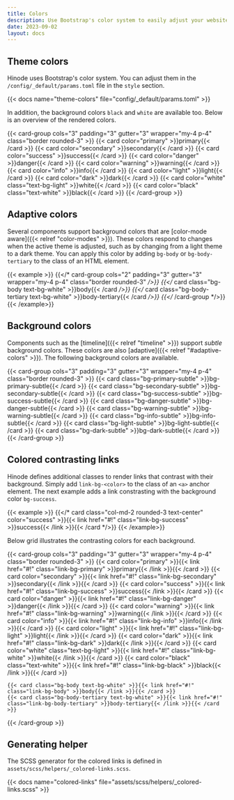 ```yaml
---
title: Colors
description: Use Bootstrap's color system to easily adjust your website's colors.
date: 2023-09-02
layout: docs
---
```


## Theme colors

Hinode uses Bootstrap's color system. You can adjust them in the `/config/_default/params.toml` file in the `style` section.

{{< docs name="theme-colors" file="config/_default/params.toml" >}}

In addition, the background colors `black` and `white` are available too. Below is an overview of the rendered colors.

{{< card-group cols="3" padding="3" gutter="3" wrapper="my-4 p-4" class="border rounded-3" >}}
    {{< card color="primary" >}}primary{{< /card >}}
    {{< card color="secondary" >}}secondary{{< /card >}}
    {{< card color="success" >}}success{{< /card >}}
    {{< card color="danger" >}}danger{{< /card >}}
    {{< card color="warning" >}}warning{{< /card >}}
    {{< card color="info" >}}info{{< /card >}}
    {{< card color="light" >}}light{{< /card >}}
    {{< card color="dark" >}}dark{{< /card >}}
    {{< card color="white" class="text-bg-light" >}}white{{< /card >}}
    {{< card color="black" class="text-white" >}}black{{< /card >}}
{{< /card-group >}}

## Adaptive colors

Several components support background colors that are [color-mode aware]({{< relref "color-modes" >}}). These colors respond to changes when the active theme is adjusted, such as by changing from a light theme to a dark theme. You can apply this color by adding `bg-body` or `bg-body-tertiary` to the class of an HTML element.

<!-- markdownlint-disable MD037 -->
{{< example >}}
{{</* card-group cols="2" padding="3" gutter="3" wrapper="my-4 p-4" class="border rounded-3" */>}}
    {{</* card class="bg-body text-bg-white" >}}body{{< /card */>}}
    {{</* card class="bg-body-tertiary text-bg-white" >}}body-tertiary{{< /card */>}}
{{</* /card-group */>}}
{{< /example>}}
<!-- markdownlint-enable MD037 -->

## Background colors

Components such as the [timeline]({{< relref "timeline" >}}) support *subtle* background colors. These colors are also [adaptive]({{< relref "#adaptive-colors" >}}). The following background colors are available.

{{< card-group cols="3" padding="3" gutter="3" wrapper="my-4 p-4" class="border rounded-3" >}}
    {{< card class="bg-primary-subtle" >}}bg-primary-subtle{{< /card >}}
    {{< card class="bg-secondary-subtle" >}}bg-secondary-subtle{{< /card >}}
    {{< card class="bg-success-subtle" >}}bg-success-subtle{{< /card >}}
    {{< card class="bg-danger-subtle" >}}bg-danger-subtle{{< /card >}}
    {{< card class="bg-warning-subtle" >}}bg-warning-subtle{{< /card >}}
    {{< card class="bg-info-subtle" >}}bg-info-subtle{{< /card >}}
    {{< card class="bg-light-subtle" >}}bg-light-subtle{{< /card >}}
    {{< card class="bg-dark-subtle" >}}bg-dark-subtle{{< /card >}}
{{< /card-group >}}

## Colored contrasting links

Hinode defines additional classes to render links that contrast with their background. Simply add `link-bg-<color>` to the class of an `<a>` anchor element. The next example adds a link constrasting with the background color `bg-success`.

<!-- markdownlint-disable MD037 -->
{{< example >}}
{{</* card class="col-md-2 rounded-3 text-center" color="success" >}}{{< link href="#!" class="link-bg-success" >}}success{{< /link >}}{{< /card */>}}
{{< /example>}}
<!-- markdownlint-enable MD037 -->

Below grid illustrates the contrasting colors for each background.

{{< card-group cols="3" padding="3" gutter="3" wrapper="my-4 p-4" class="border rounded-3" >}}
    {{< card color="primary" >}}{{< link href="#!" class="link-bg-primary" >}}primary{{< /link >}}{{< /card >}}
    {{< card color="secondary" >}}{{< link href="#!" class="link-bg-secondary" >}}secondary{{< /link >}}{{< /card >}}
    {{< card color="success" >}}{{< link href="#!" class="link-bg-success" >}}success{{< /link >}}{{< /card >}}
    {{< card color="danger" >}}{{< link href="#!" class="link-bg-danger" >}}danger{{< /link >}}{{< /card >}}
    {{< card color="warning" >}}{{< link href="#!" class="link-bg-warning" >}}warning{{< /link >}}{{< /card >}}
    {{< card color="info" >}}{{< link href="#!" class="link-bg-info" >}}info{{< /link >}}{{< /card >}}
    {{< card color="light" >}}{{< link href="#!" class="link-bg-light" >}}light{{< /link >}}{{< /card >}}
    {{< card color="dark" >}}{{< link href="#!" class="link-bg-dark" >}}dark{{< /link >}}{{< /card >}}
    {{< card color="white" class="text-bg-light" >}}{{< link href="#!" class="link-bg-white" >}}white{{< /link >}}{{< /card >}}
    {{< card color="black" class="text-white" >}}{{< link href="#!" class="link-bg-black" >}}black{{< /link >}}{{< /card >}}

    {{< card class="bg-body text-bg-white" >}}{{< link href="#!" class="link-bg-body" >}}body{{< /link >}}{{< /card >}}
    {{< card class="bg-body-tertiary text-bg-white" >}}{{< link href="#!" class="link-bg-body-tertiary" >}}body-tertiary{{< /link >}}{{< /card >}}
{{< /card-group >}}

## Generating helper

The SCSS generator for the colored links is defined in `assets/scss/helpers/_colored-links.scss`.

{{< docs name="colored-links" file="assets/scss/helpers/_colored-links.scss" >}}
